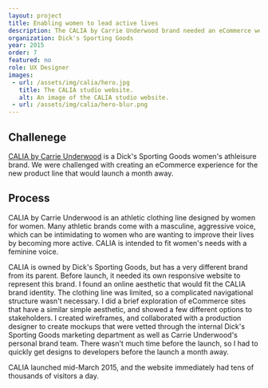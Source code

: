 ```yaml
---
layout: project
title: Enabling women to lead active lives
description: The CALIA by Carrie Underwood brand needed an eCommerce website before it launched in March of 2015. The product line was simple, and needed a minimal aesthetic to showcase it.
organization: Dick's Sporting Goods
year: 2015
order: 7
featured: no
role: UX Designer
images: 
 - url: /assets/img/calia/hero.jpg
   title: The CALIA studio website.
   alt: An image of the CALIA studio website.
 - url: /assets/img/calia/hero-blur.png
---
```


## Challenege

<a target="_blank" href="http://www.caliastudio.com/home/index.jsp">CALIA by Carrie Underwood</a> is a Dick's Sporting Goods women's athleisure brand. We were challenged with creating an eCommerce experience for the new product line that would launch a month away.

## Process

CALIA by Carrie Underwood is an athletic clothing line designed by women for women. Many athletic brands come with a masculine, aggressive voice, which can be intimidating to women who are wanting to improve their lives by becoming more active. CALIA is intended to fit women's needs with a feminine voice. 

CALIA is owned by Dick's Sporting Goods, but has a very different brand from its parent. Before launch, it needed its own responsive website to represent this brand. I found an online aesthetic that would fit the CALIA brand identity. The clothing line was limited, so a complicated navigational structure wasn't necessary. I did a brief exploration of eCommerce sites that have a similar simple aesthetic, and showed a few different options to stakeholders. I created wireframes, and collaborated with a production designer to create mockups that were vetted through the internal Dick's Sporting Goods marketing department as well as Carrie Underwood's personal brand team. There wasn't much time before the launch, so I had to quickly get designs to developers before the launch a month away. 

CALIA launched mid-March 2015, and the website immediately had tens of thousands of visitors a day.

<figure></figure>